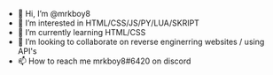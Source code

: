 - 👋 Hi, I’m @mrkboy8
- 👀 I’m interested in HTML/CSS/JS/PY/LUA/SKRIPT
- 🌱 I’m currently learning HTML/CSS
- 💞️ I’m looking to collaborate on reverse enginerring websites / using API's
- 📫 How to reach me mrkboy8#6420 on discord

<!---
mrkboy8/mrkboy8 is a ✨ special ✨ repository because its `README.md` (this file) appears on your GitHub profile.
You can click the Preview link to take a look at your changes.
--->
